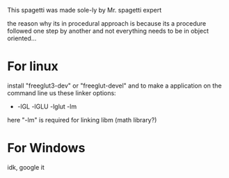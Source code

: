 This spagetti was made sole-ly by Mr. spagetti expert

the reason why its in procedural approach is because its a procedure followed one step by another and not
 everything needs to be in object oriented...

# For linux
install "freeglut3-dev" or "freeglut-devel" and to make a application on the command line us these linker options:
- -lGL -lGLU -lglut -lm

here "-lm" is required for linking libm (math library?)

# For Windows
idk, google it
